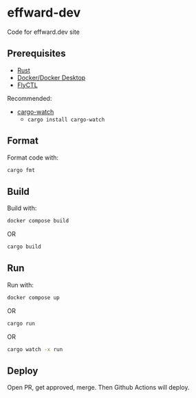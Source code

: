 # effward-dev
Code for effward.dev site

## Prerequisites
- [Rust](https://www.rust-lang.org/tools/install)
- [Docker/Docker Desktop](https://www.docker.com/products/docker-desktop/)
- [FlyCTL](https://fly.io/docs/hands-on/install-flyctl/)

Recommended:
- [cargo-watch](https://crates.io/crates/cargo-watch)
    - `cargo install cargo-watch`

## Format
Format code with:
```bash
cargo fmt
```

## Build
Build with:
```bash
docker compose build
```
OR
```bash
cargo build
```

## Run
Run with:
```bash
docker compose up
```
OR
```bash
cargo run
```
OR
```bash
cargo watch -x run
```

## Deploy
Open PR, get approved, merge. Then Github Actions will deploy.
